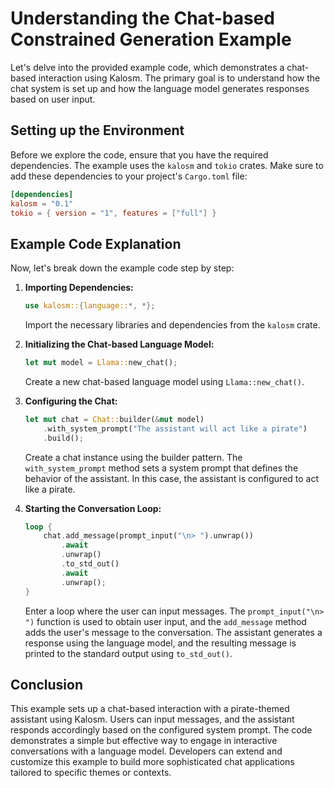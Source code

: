 # Understanding the Chat-based Constrained Generation Example

Let's delve into the provided example code, which demonstrates a chat-based interaction using Kalosm. The primary goal is to understand how the chat system is set up and how the language model generates responses based on user input.

## Setting up the Environment

Before we explore the code, ensure that you have the required dependencies. The example uses the `kalosm` and `tokio` crates. Make sure to add these dependencies to your project's `Cargo.toml` file:

```toml
[dependencies]
kalosm = "0.1"
tokio = { version = "1", features = ["full"] }
```

## Example Code Explanation

Now, let's break down the example code step by step:

1. **Importing Dependencies:**
   ```rust
   use kalosm::{language::*, *};
   ```

   Import the necessary libraries and dependencies from the `kalosm` crate.

2. **Initializing the Chat-based Language Model:**
   ```rust
   let mut model = Llama::new_chat();
   ```

   Create a new chat-based language model using `Llama::new_chat()`.

3. **Configuring the Chat:**
   ```rust
   let mut chat = Chat::builder(&mut model)
       .with_system_prompt("The assistant will act like a pirate")
       .build();
   ```

   Create a chat instance using the builder pattern. The `with_system_prompt` method sets a system prompt that defines the behavior of the assistant. In this case, the assistant is configured to act like a pirate.

4. **Starting the Conversation Loop:**
   ```rust
   loop {
       chat.add_message(prompt_input("\n> ").unwrap())
           .await
           .unwrap()
           .to_std_out()
           .await
           .unwrap();
   }
   ```

   Enter a loop where the user can input messages. The `prompt_input("\n> ")` function is used to obtain user input, and the `add_message` method adds the user's message to the conversation. The assistant generates a response using the language model, and the resulting message is printed to the standard output using `to_std_out()`.

## Conclusion

This example sets up a chat-based interaction with a pirate-themed assistant using Kalosm. Users can input messages, and the assistant responds accordingly based on the configured system prompt. The code demonstrates a simple but effective way to engage in interactive conversations with a language model. Developers can extend and customize this example to build more sophisticated chat applications tailored to specific themes or contexts.